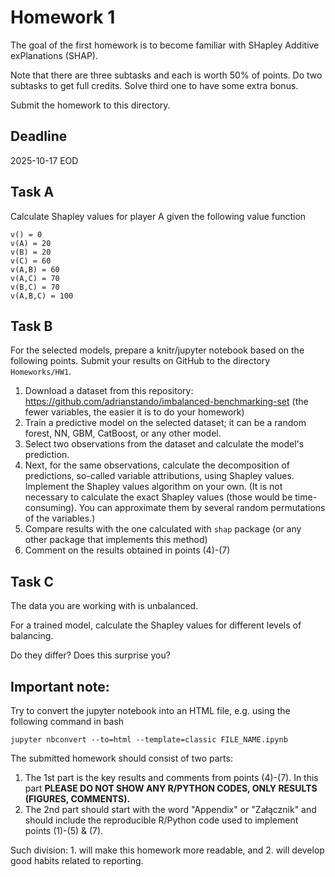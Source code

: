 # Homework 1

The goal of the first homework is to become familiar with SHapley Additive exPlanations (SHAP). 

Note that there are three subtasks and each is worth 50% of points.
Do two subtasks to get full credits. 
Solve third one to have some extra bonus.


Submit the homework to this directory.

## Deadline 

2025-10-17 EOD


## Task A

Calculate Shapley values for player A given the following value function

```
v() = 0
v(A) = 20
v(B) = 20
v(C) = 60
v(A,B) = 60
v(A,C) = 70
v(B,C) = 70
v(A,B,C) = 100
```

## Task B

For the selected models, prepare a knitr/jupyter notebook based on the following points.
Submit your results on GitHub to the directory `Homeworks/HW1`.

1. Download a dataset from this repository: https://github.com/adrianstando/imbalanced-benchmarking-set (the fewer variables, the easier it is to do your homework)
2. Train a predictive model on the selected dataset; it can be a random forest, NN, GBM, CatBoost, or any other model.
2. Select two observations from the dataset and calculate the model's prediction.
3. Next, for the same observations, calculate the decomposition of predictions, so-called variable attributions, using Shapley values. Implement the Shapley values algorithm on your own. (It is not necessary to calculate the exact Shapley values (those would be time-consuming). You can approximate them by several random permutations of the variables.)
4. Compare results with the one calculated with `shap` package (or any other package that implements this method)
5. Comment on the results obtained in points (4)-(7)

## Task C

The data you are working with is unbalanced.

For a trained model, calculate the Shapley values for different levels of balancing.

Do they differ? Does this surprise you?



## **Important note:**

Try to convert the jupyter notebook into an HTML file, e.g. using the following command in bash

```
jupyter nbconvert --to=html --template=classic FILE_NAME.ipynb
```

The submitted homework should consist of two parts:

1. The 1st part is the key results and comments from points (4)-(7). In this part **PLEASE DO NOT SHOW ANY R/PYTHON CODES, ONLY RESULTS (FIGURES, COMMENTS).**
2. The 2nd part should start with the word "Appendix" or "Załącznik" and should include the reproducible R/Python code used to implement points (1)-(5) & (7).

Such division: 1. will make this homework more readable, and 2. will develop good habits related to reporting.
